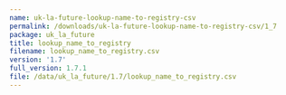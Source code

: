 ```yaml
---
name: uk-la-future-lookup-name-to-registry-csv
permalink: /downloads/uk-la-future-lookup-name-to-registry-csv/1_7
package: uk_la_future
title: lookup_name_to_registry
filename: lookup_name_to_registry.csv
version: '1.7'
full_version: 1.7.1
file: /data/uk_la_future/1.7/lookup_name_to_registry.csv
---
```

